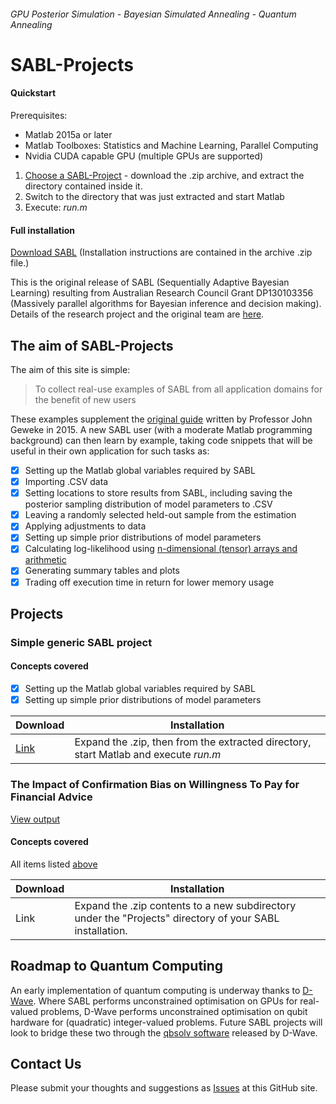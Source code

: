 ###### *GPU Posterior Simulation - Bayesian Simulated Annealing - Quantum Annealing*
# SABL-Projects
#### Quickstart
Prerequisites:
* Matlab 2015a or later
* Matlab Toolboxes: Statistics and Machine Learning, Parallel Computing 
* Nvidia CUDA capable GPU (multiple GPUs are supported)

1. [Choose a SABL-Project](#projects) - download the .zip archive, and extract the directory contained inside it.  
1. Switch to the directory that was just extracted and start Matlab
1. Execute: _run.m_

#### Full installation
[Download SABL](https://www.uts.edu.au/about/faculty-science/what-we-do/our-research-areas/sequentially-adaptive-bayesian-learning-resear-1) (Installation instructions are contained in the archive .zip file.)

This is the original release of SABL (Sequentially Adaptive Bayesian Learning) resulting from Australian Research Council Grant DP130103356 (Massively parallel algorithms for Bayesian inference and decision making).  Details of the research project and the original team are [here](https://www.uts.edu.au/about/faculty-science/what-we-do/our-research-areas/sequentially-adaptive-bayesian-learning-research).

## The aim of SABL-Projects
The aim of this site is simple:

> To collect real-use examples of SABL from all application domains
> for the benefit of new users

These examples supplement the [original guide](https://www.uts.edu.au/sites/default/files/article/downloads/SABL_handbook_2015a.pdf) written by Professor John Geweke in 2015.  A new SABL user (with a moderate Matlab programming background) can then learn by example, taking code snippets that will be useful in their own application for such tasks as:
- [x] Setting up the Matlab global variables required by SABL
- [x] Importing .CSV data
- [x] Setting locations to store results from SABL, including saving the posterior sampling distribution of model parameters to .CSV
- [x] Leaving a randomly selected held-out sample from the estimation
- [x] Applying adjustments to data
- [x] Setting up simple prior distributions of model parameters
- [x] Calculating log-likelihood using [n-dimensional (tensor) arrays and arithmetic](/TensorMath/Tutorial)
- [x] Generating summary tables and plots
- [x] Trading off execution time in return for lower memory usage

## Projects
### Simple generic SABL project
#### Concepts covered
- [x] Setting up the Matlab global variables required by SABL
- [x] Setting up simple prior distributions of model parameters

Download | Installation |
-------- | ------------ |
[Link](https://github.com/SABL-Projects-Online/SABL-Projects-Online.github.io/blob/master/SimpleGeneric/Releases) | Expand the .zip, then from the extracted directory, start Matlab and execute _run.m_  |

### The Impact of Confirmation Bias on Willingness To Pay for Financial Advice
[View output](/OutputVideo2/run.html)
#### Concepts covered
All items listed [above](#the-aim-of-sabl-projects)

Download | Installation |
-------- | ------------ |
Link | Expand the .zip contents to a new subdirectory under the "Projects" directory of your SABL installation. |


## Roadmap to Quantum Computing
An early implementation of quantum computing is underway thanks to [D-Wave](http://www.dwavesys.com).  Where SABL performs unconstrained optimisation on GPUs for real-valued problems, D-Wave performs unconstrained optimisation on qubit hardware for (quadratic) integer-valued problems.  Future SABL projects will look to bridge these two through the [qbsolv software](https://github.com/dwavesystems/qbsolv) released by D-Wave.

## Contact Us
Please submit your thoughts and suggestions as [Issues](https://github.com/SABL-Projects-Online/SABL-Projects-Online.github.io/issues) at this GitHub site.
